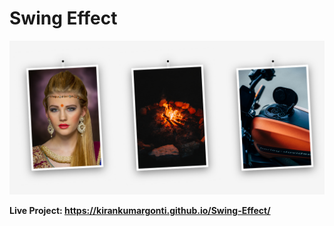 # **Swing Effect**
![demo picture](./images/demo.png)

**Live Project: https://kirankumargonti.github.io/Swing-Effect/**